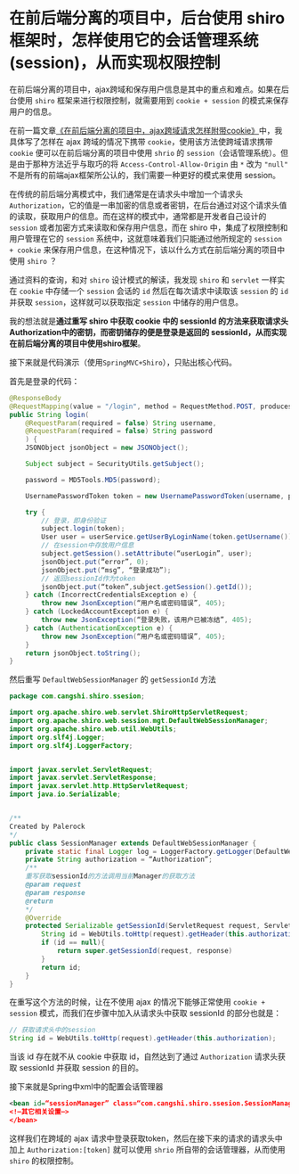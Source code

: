 # 在前后端分离的项目中，后台使用 shiro 框架时，怎样使用它的会话管理系统 (session)，从而实现权限控制

在前后端分离的项目中，ajax跨域和保存用户信息是其中的重点和难点。如果在后台使用 `shiro` 框架来进行权限控制，就需要用到 `cookie + session` 的模式来保存用户的信息。

在前一篇文章[《在前后端分离的项目中，ajax跨域请求怎样附带cookie》](https://palerock.cn/articles/001lND0KEAd)中，我具体写了怎样在 ajax 跨域的情况下携带 `cookie`，使用该方法使跨域请求携带 `cookie` 便可以在前后端分离的项目中使用 `shrio` 的 `session`（会话管理系统）。但是由于那种方法近乎与取巧的将 `Access-Control-Allow-Origin` 由 `*` 改为 `"null"` 不是所有的前端ajax框架所公认的，我们需要一种更好的模式来使用 session。

在传统的前后端分离模式中，我们通常是在请求头中增加一个请求头`Authorization`，它的值是一串加密的信息或者密钥，在后台通过对这个请求头值的读取，获取用户的信息。而在这样的模式中，通常都是开发者自己设计的 `session` 或者加密方式来读取和保存用户信息，而在 shiro 中，集成了权限控制和用户管理在它的 `session` 系统中，这就意味着我们只能通过他所规定的 `session + cookie` 来保存用户信息，在这种情况下，该以什么方式在前后端分离的项目中使用 `shiro` ？

通过资料的查询，和对 `shiro` 设计模式的解读，我发现 `shiro` 和 `servlet` 一样实在 `cookie` 中存储一个 `session` 会话的 `id` 然后在每次请求中读取该 `session` 的 `id` 并获取 `session`，这样就可以获取指定 `session` 中储存的用户信息。

我的想法就是**通过重写 shiro 中获取 cookie 中的 sessionId 的方法来获取请求头Authorization中的密钥，而密钥储存的便是登录是返回的 sessionId，从而实现在前后端分离的项目中使用shiro框架**。

接下来就是代码演示（使用`SpringMVC+Shiro`），只贴出核心代码。

首先是登录的代码：

```java
@ResponseBody
@RequestMapping(value = "/login", method = RequestMethod.POST, produces = "application/json;charset=utf-8")
public String login(
    @RequestParam(required = false) String username,
    @RequestParam(required = false) String password
    ) {
    JSONObject jsonObject = new JSONObject();

    Subject subject = SecurityUtils.getSubject();

    password = MD5Tools.MD5(password);

    UsernamePasswordToken token = new UsernamePasswordToken(username, password);

    try {
        // 登录，即身份验证
        subject.login(token);
        User user = userService.getUserByLoginName(token.getUsername());
        // 在session中存放用户信息
        subject.getSession().setAttribute(“userLogin”, user);
        jsonObject.put(“error”, 0);
        jsonObject.put(“msg”, “登录成功”);
        // 返回sessionId作为token
        jsonObject.put(“token”,subject.getSession().getId());
    } catch (IncorrectCredentialsException e) {
        throw new JsonException(“用户名或密码错误”, 405);
    } catch (LockedAccountException e) {
        throw new JsonException(“登录失败，该用户已被冻结”, 405);
    } catch (AuthenticationException e) {
        throw new JsonException(“用户名或密码错误”, 405);
    }
    return jsonObject.toString();
}
```
然后重写 `DefaultWebSessionManager` 的 `getSessionId` 方法
```java
package com.cangshi.shiro.ssesion;

import org.apache.shiro.web.servlet.ShiroHttpServletRequest;
import org.apache.shiro.web.session.mgt.DefaultWebSessionManager;
import org.apache.shiro.web.util.WebUtils;
import org.slf4j.Logger;
import org.slf4j.LoggerFactory;


import javax.servlet.ServletRequest;
import javax.servlet.ServletResponse;
import javax.servlet.http.HttpServletRequest;
import java.io.Serializable;


/**
Created by Palerock
*/
public class SessionManager extends DefaultWebSessionManager {
    private static final Logger log = LoggerFactory.getLogger(DefaultWebSessionManager.class);
    private String authorization = “Authorization”;
    /**
    重写获取sessionId的方法调用当前Manager的获取方法
    @param request
    @param response
    @return
    */
    @Override
    protected Serializable getSessionId(ServletRequest request, ServletResponse response) {
        String id = WebUtils.toHttp(request).getHeader(this.authorization);
        if (id == null){
            return super.getSessionId(request, response)
        }
        return id;
    }
}
```  
在重写这个方法的时候，让在不使用 ajax 的情况下能够正常使用 `cookie + session` 模式，而我们在步骤中加入从请求头中获取 sessionId 的部分也就是：
```java
// 获取请求头中的session
String id = WebUtils.toHttp(request).getHeader(this.authorization);
```  
当该 id 存在就不从 cookie 中获取 id，自然达到了通过 `Authorization` 请求头获取 sessionId 并获取 session 的目的。

接下来就是Spring中xml中的配置会话管理器
```xml
<bean id=“sessionManager” class=“com.cangshi.shiro.ssesion.SessionManager”>
<!–其它相关设置–>
</bean>
```
这样我们在跨域的 ajax 请求中登录获取token，然后在接下来的请求的请求头中加上 `Authorization:[token]` 就可以使用 `shrio` 所自带的会话管理器，从而使用 `shiro` 的权限控制。